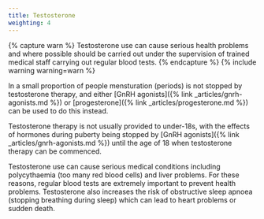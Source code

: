 ```yaml
---
title: Testosterone
weighting: 4
---
```


{% capture warn %}
Testosterone use can cause serious health problems and where possible should be carried out under the supervision of trained medical staff carrying out regular blood tests.
{% endcapture %}
{% include warning warning=warn %}

In a small proportion of people mensturation (periods) is not stopped by testosterone therapy, and either [GnRH agonists]({% link _articles/gnrh-agonists.md %}) or [progesterone]({% link _articles/progesterone.md %}) can be used to do this instead.

Testosterone therapy is not usually provided to under-18s, with the effects of hormones during puberty being stopped by [GnRH agonists]({% link _articles/gnrh-agonists.md %}) until the age of 18 when testosterone therapy can be commenced.

Testosterone use can cause serious medical conditions including polycythaemia (too many red blood cells) and liver problems. For these reasons, regular blood tests are extremely important to prevent health problems. Testosterone also increases the risk of obstructive sleep apnoea (stopping breathing during sleep) which can lead to heart problems or sudden death.